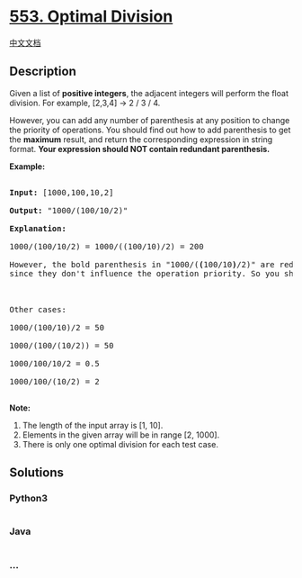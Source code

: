 # [553. Optimal Division](https://leetcode.com/problems/optimal-division)

[中文文档](/solution/0500-0599/0553.Optimal%20Division/README.md)

## Description

<p>Given a list of <b>positive integers</b>, the adjacent integers will perform the float division. For example, [2,3,4] -> 2 / 3 / 4.</p>



<p>However, you can add any number of parenthesis at any position to change the priority of operations. You should find out how to add parenthesis to get the <b>maximum</b> result, and return the corresponding expression in string format. <b>Your expression should NOT contain redundant parenthesis.</b></p>



<p><b>Example:</b><br />

<pre>

<b>Input:</b> [1000,100,10,2]

<b>Output:</b> "1000/(100/10/2)"

<b>Explanation:</b>

1000/(100/10/2) = 1000/((100/10)/2) = 200

However, the bold parenthesis in "1000/(<b>(</b>100/10<b>)</b>/2)" are redundant, <br/>since they don't influence the operation priority. So you should return "1000/(100/10/2)". 



Other cases:

1000/(100/10)/2 = 50

1000/(100/(10/2)) = 50

1000/100/10/2 = 0.5

1000/100/(10/2) = 2

</pre>

</p>



<p><b>Note:</b>

<ol>

<li>The length of the input array is [1, 10].</li>

<li>Elements in the given array will be in range [2, 1000].</li>

<li>There is only one optimal division for each test case.</li>

</ol>

</p>

## Solutions

<!-- tabs:start -->

### **Python3**

```python

```

### **Java**

```java

```

### **...**

```

```

<!-- tabs:end -->
